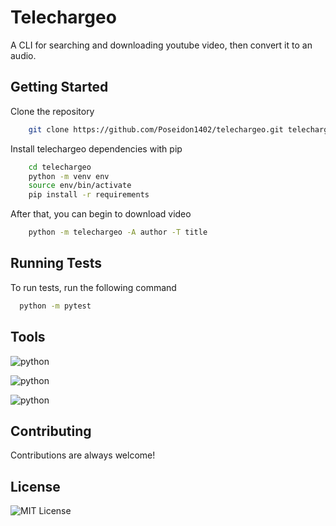 
# Telechargeo

A CLI for searching and downloading youtube video, 
then convert it to an audio.


## Getting Started

Clone the repository
```bash
    git clone https://github.com/Poseidon1402/telechargeo.git telechargeo
```
Install telechargeo dependencies with pip

```bash
    cd telechargeo
    python -m venv env
    source env/bin/activate
    pip install -r requirements
```

After that, you can begin to download video

```bash
    python -m telechargeo -A author -T title
```    
## Running Tests

To run tests, run the following command

```bash
  python -m pytest
```


## Tools

![python](https://badgen.net/badge/python/3.10/red) 

![python](https://badgen.net/badge/pytube/12.1.0/red)

![python](https://badgen.net/badge/youtube-search/1.6.6/red)



## Contributing

Contributions are always welcome!


## License

![MIT License](https://img.shields.io/badge/License-MIT-green.svg)
